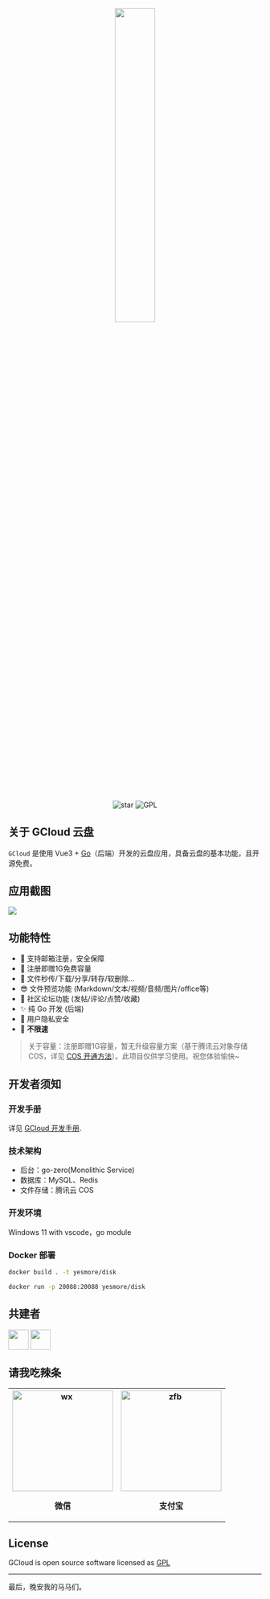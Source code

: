 <p align="center"><img width="40%" align="center" src="https://img-yesmore.vercel.app/gcloud/gcloudx.png"></p>

<div align="center">
  <img src="https://img.shields.io/github/stars/yesmore/gcloud-server.svg?logo=github&style=flat-square" alt="star"/>
	<img src="https://img.shields.io/github/license/yesmore/gcloud-server?style=flat-square" alt="GPL"/>
</div>

## 关于 GCloud 云盘

`GCloud` 是使用 Vue3 + [Go](https://golang.org/)（后端）开发的云盘应用，具备云盘的基本功能，且开源免费。

## 应用截图

<img  src='https://raw.githubusercontents.com/yesmore/img/main/gcloud/gcloud-app.png'/>

## 功能特性

- 🎯 支持邮箱注册，安全保障
- 🦄 注册即赠1G免费容量
- 🚀 文件秒传/下载/分享/转存/软删除...
- 😎 文件预览功能 (Markdown/文本/视频/音频/图片/office等)
- 🤖 社区论坛功能 (发帖/评论/点赞/收藏)
- ✨ 纯 Go 开发 (后端)
- 👻 用户隐私安全
- 🎨 **不限速** 

> 关于容量：注册即赠1G容量，暂无升级容量方案（基于腾讯云对象存储 COS，详见 [COS 开通方法](https://github.com/gcloudlab/disk-server/blob/master/docs/README.md#%E5%AF%B9%E8%B1%A1%E5%AD%98%E5%82%A8-cos-%E9%85%8D%E7%BD%AE)）。此项目仅供学习使用。祝您体验愉快~

## 开发者须知

### 开发手册

详见 [GCloud 开发手册](/docs/README.md).

### 技术架构

- 后台：go-zero(Monolithic Service)
- 数据库：MySQL、Redis
- 文件存储：腾讯云 COS

### 开发环境

Windows 11 with vscode，go module

### Docker 部署

```bash
docker build . -t yesmore/disk

docker run -p 20088:20088 yesmore/disk
```

## 共建者

<div style="display:flex">
<a href='https://github.com/yesmore'>
 <code><img width='40px' src='https://avatars.githubusercontent.com/u/89140804?v=4' alt=''/></code></a>
&nbsp;
<a href='https://github.com/tinyflake'>
 <code><img width='40px' src='https://avatars.githubusercontent.com/u/87841684?v=4' alt=''/></code></a>
</div>

## 请我吃辣条

<p align="center">
  <table border="0">
    <tr>
        <th  align="center"><img width='200px' src='https://cdn.jsdelivr.net/gh/yesmore/img/img/81E3D2890C073A52E045D9E49457C3ED.jpg' alt='wx'/> <p>微信</p> </th>
        <th align="center"><img width='200px' src='https://cdn.jsdelivr.net/gh/yesmore/img/img/849E2934286ACA620B988C523AEBC92B.jpg' alt='zfb'/> <p>支付宝</p> </th>
    </tr>    
  </table>
</p>


## License

GCloud is open source software licensed as [GPL](LICENSE)

---

最后，晚安我的马马们。